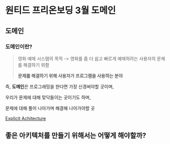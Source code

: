 # 원티드 프리온보딩 3월 도메인

## 도메인

### 도메인이란?

> 영화 예매 시스템의 목적 -> 영화를 좀 더 쉽고 빠르게 예매하려는 사용자의 문제를 해결하기 위함
> 
> **문제를 해결하기 위해 사용자가 프로그램을 사용하는 분야**


즉, **도메인**은 프로그래밍을 한다면 가장 신경써야할 곳이며,

우리가 문제에 대해 맞닥들이는 곳이기도 하며,

문제에 대해 풀어 나아가며 해결해 나아가야할 곳

[Explicit Achitecture](https://herbertograca.com/2017/11/16/explicit-architecture-01-ddd-hexagonal-onion-clean-cqrs-how-i-put-it-all-together/)

## 좋은 아키텍처를 만들기 위해서는 어떻게 해야할까?





